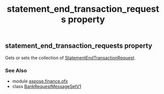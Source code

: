 ﻿---
title: statement_end_transaction_requests property
second_title: Aspose.Finance for Python via .NET API References
description: 
type: docs
weight: 90
url: /python-net/aspose.finance.ofx/bankrequestmessagesetv1/statement_end_transaction_requests/
is_root: false
---

## statement_end_transaction_requests property


Gets or sets the collection of [StatementEndTransactionRequest](/finance/python-net/aspose.finance.ofx.bank/statementendtransactionrequest).

### See Also
* module [aspose.finance.ofx](../../)
* class [BankRequestMessageSetV1](/finance/python-net/aspose.finance.ofx/bankrequestmessagesetv1)
